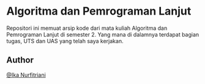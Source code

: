 # Algoritma dan Pemrograman Lanjut
Repositori ini memuat arsip kode dari mata kuliah Algoritma dan Pemrograman Lanjut di semester 2. Yang mana di dalamnya terdapat bagian tugas, UTS dan UAS yang telah saya kerjakan.

## Author
[@Ika Nurfitriani](http://github.com/ikanurfitriani)
